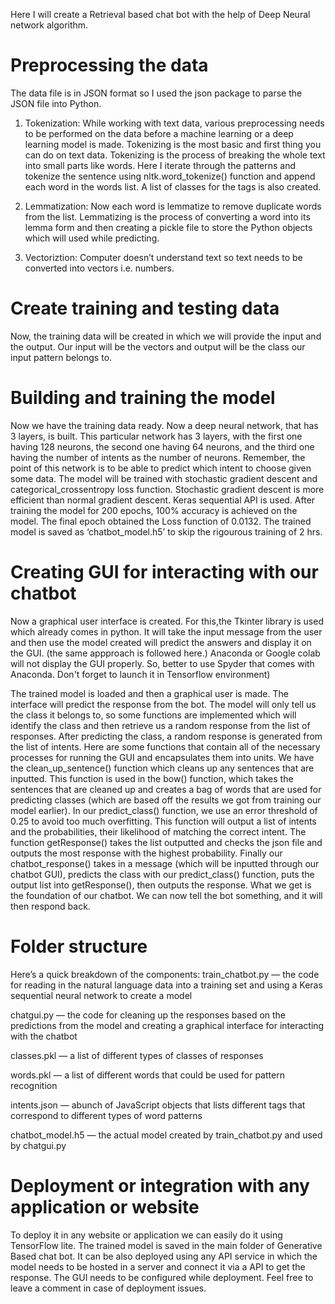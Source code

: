 Here I will create a Retrieval based chat bot with the help of Deep Neural network algorithm.

# Preprocessing the data
The data file is in JSON format so I used the json package to parse the JSON file into Python.

1. Tokenization:
While working with text data, various preprocessing needs to be performed on the data before a machine learning or a deep learning model is made. 
Tokenizing is the most basic and first thing you can do on text data. Tokenizing is the process of breaking the whole text into small parts like words.
Here I iterate through the patterns and tokenize the sentence using nltk.word_tokenize() function and append each word in the words list. 
A list of classes for the tags is also created.

2. Lemmatization:
Now each word is lemmatize to remove duplicate words from the list. 
Lemmatizing is the process of converting a word into its lemma form and then creating a pickle file to store the Python objects which will used while predicting.

3. Vectoriztion:
Computer doesn’t understand text so text needs to be converted into vectors i.e. numbers.

# Create training and testing data
Now, the training data will be created in which we will provide the input and the output. 
Our input will be the vectors and output will be the class our input pattern belongs to.

# Building and training the model

Now we have the training data ready. Now a deep neural network, that has 3 layers, is built. 
This particular network has 3 layers, with the first one having 128 neurons, the second one having 64 neurons, and the third one having the number of intents as the number of neurons. Remember, the point of this network is to be able to predict which intent to choose given some data.
The model will be trained with stochastic gradient descent and categorical_crossentropy loss function. Stochastic gradient descent is more efficient than normal gradient descent.
Keras sequential API is used. After training the model for 200 epochs, 100% accuracy is  achieved on the model. The final epoch obtained the Loss function of 0.0132.
The trained model is saved as ‘chatbot_model.h5’ to skip the rigourous training of 2 hrs.

# Creating GUI for interacting with our chatbot
Now a graphical user interface is created. For this,the Tkinter library is used which already comes in python. It will take the input message from the user and then use the model created will predict the answers and display it on the GUI. (the same appproach is followed here.)
Anaconda or Google colab will not display the GUI properly. So, better to use Spyder that comes with Anaconda. Don't forget to launch it in Tensorflow environment)

The trained model is loaded and then a graphical user is made. The interface will predict the response from the bot. 
The model will only tell us the class it belongs to, so some functions are implemented which will identify the class and then retrieve us a random response from the list of responses.
After predicting the class, a random response is generated from the list of intents.
Here are some functions that contain all of the necessary processes for running the GUI and encapsulates them into units. We have the clean_up_sentence() function which cleans up any sentences that are inputted. This function is used in the bow() function, which takes the sentences that are cleaned up and creates a bag of words that are used for predicting classes (which are based off the results we got from training our model earlier).
In our predict_class() function, we use an error threshold of 0.25 to avoid too much overfitting. This function will output a list of intents and the probabilities, their likelihood of matching the correct intent. The function getResponse() takes the list outputted and checks the json file and outputs the most response with the highest probability.
Finally our chatbot_response() takes in a message (which will be inputted through our chatbot GUI), predicts the class with our predict_class() function, puts the output list into getResponse(), then outputs the response. What we get is the foundation of our chatbot. We can now tell the bot something, and it will then respond back.

# Folder structure
Here’s a quick breakdown of the components:
train_chatbot.py — the code for reading in the natural language data into a training set and using a Keras sequential neural network to create a model

chatgui.py — the code for cleaning up the responses based on the predictions from the model and creating a graphical interface for interacting with the chatbot

classes.pkl — a list of different types of classes of responses

words.pkl — a list of different words that could be used for pattern recognition

intents.json — abunch of JavaScript objects that lists different tags that correspond to different types of word patterns

chatbot_model.h5 — the actual model created by train_chatbot.py and used by chatgui.py

# Deployment or integration with any application or website
To deploy it in any website or application we can easily do it using TensorFlow lite. The trained model is saved in the main folder of Generative Based chat bot. It can be also deployed using any API service in which the model needs to be hosted in a server and connect it via a API to get the response. The GUI needs to be configured while deployment. Feel free to leave a comment in case of deployment issues.
